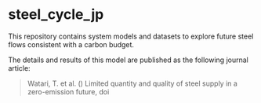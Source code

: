 # steel_cycle_jp

This repository contains system models and datasets to explore future steel flows consistent with a carbon budget.

The details and results of this model are published as the following journal article:

>Watari, T. et al. () Limited quantity and quality of steel supply in a zero-emission future, doi
